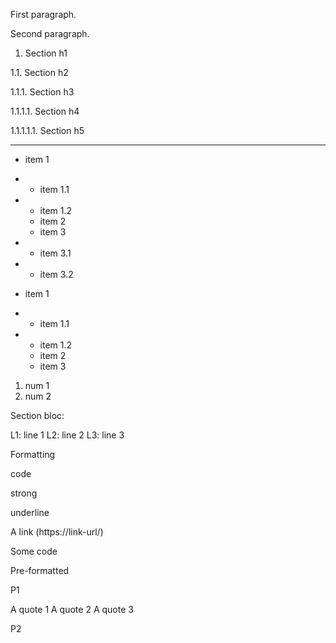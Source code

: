 
First paragraph.

Second paragraph.

1. Section h1

1.1. Section h2

1.1.1. Section h3

1.1.1.1. Section h4

1.1.1.1.1. Section h5

---------------------------------------------------------


  - item 1

  - * item 1.1
  - * item 1.2

    - item 2
    - item 3
  - - item 3.1
  - - item 3.2

  - item 1

  - * item 1.1
  - * item 1.2

    - item 2
    - item 3

  1)  num 1
  2)  num 2


Section bloc:

L1: line 1 L2: line 2 L3: line 3

Formatting

code

strong

underline

A link (https://link-url/)

  Some code

  Pre-formatted

P1
  
A quote 1 A quote 2 A quote 3

P2

